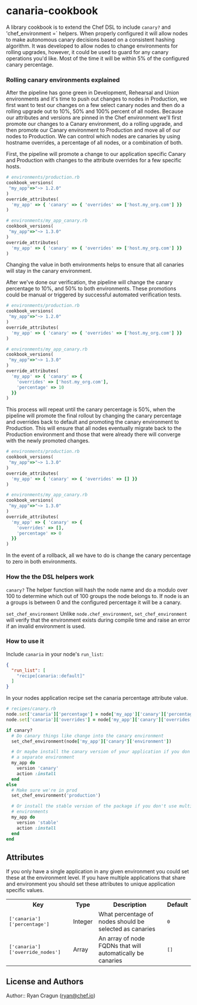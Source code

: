 # canaria-cookbook

A library cookbook is to extend the Chef DSL to include `canary?` and
'chef_environment =` helpers. When properly configured it will allow nodes to
make autonomous canary decisions based on a consistent hashing algorithm. It
was developed to allow nodes to change environments for rolling upgrades,
however, it could be used to guard for any canary operations you'd like.
Most of the time it will be within 5% of the configured canary percentage.

### Rolling canary environments explained
After the pipeline has gone green in Development, Rehearsal and Union environments
and it's time to push out changes to nodes in Production, we first want to test
our changes on a few select canary nodes and then do a rolling upgrade out to
10%, 50% and 100% percent of all nodes.  Because our attributes and versions are
pinned in the Chef environment we'll first promote our changes to a Canary
environment, do a rolling upgrade, and then promote our Canary environment to
Production and move all of our nodes to Production.  We can control which nodes
are canaries by using hostname overrides, a percentage of all nodes, or a
combination of both.

First, the pipeline will promote a change to our application specific Canary and
Production with changes to the attribute overrides for a few specific hosts.

```ruby
# environments/production.rb
cookbook_versions(
 "my_app"=>"~> 1.2.0"
)
override_attributes(
  'my_app' => { 'canary' => { 'overrides' => ['host.my_org.com'] }}
)

# environments/my_app_canary.rb
cookbook_versions(
 "my_app"=>"~> 1.3.0"
)
override_attributes(
  'my_app' => { 'canary' => { 'overrides' => ['host.my_org.com'] }}
)
```

Changing the value in both environments helps to ensure that all canaries will
stay in the canary environment.

After we've done our verification, the pipeline will change the canary
percentage to 10%, and 50% to both environments.  These promotions could be manual
or triggered by successful automated verification tests.

```ruby
# environments/production.rb
cookbook_versions(
 "my_app"=>"~> 1.2.0"
)
override_attributes(
  'my_app' => { 'canary' => { 'overrides' => ['host.my_org.com'] }}
)

# environments/my_app_canary.rb
cookbook_versions(
 "my_app"=>"~> 1.3.0"
)
override_attributes(
  'my_app' => { 'canary' => {
    'overrides' => ['host.my_org.com'],
    'percentage' => 10
  }}
)
```

This process will repeat until the canary percentage is 50%, when the pipeline
will promote the final rollout by changing the canary percentage and overrides
back to default and promoting the canary environment to Production.
This will ensure that all nodes eventually migrate back to the Production
environment and those that were already there will converge with the newly
promoted changes.

```ruby
# environments/production.rb
cookbook_versions(
 "my_app"=>"~> 1.3.0"
)
override_attributes(
  'my_app' => { 'canary' => { 'overrides' => [] }}
)

# environments/my_app_canary.rb
cookbook_versions(
 "my_app"=>"~> 1.3.0"
)
override_attributes(
  'my_app' => { 'canary' => {
    'overrides' => [],
    'percentage' => 0
  }}
)
```

In the event of a rollback, all we have to do is change the canary percentage to
zero in both environments.

### How the the DSL helpers work
`canary?`
The helper function will hash the node name and do a modulo over 100 to determine
which out of 100 groups the node belongs to. If node is an a groups is between
0 and the configured percentage it will be a canary.

`set_chef_environment`
Unlike `node.chef_environment`, `set_chef_environment` will verify that the
environment exists during compile time and raise an error if an invalid
environment is used.

### How to use it
Include `canaria` in your node's `run_list`:

```json
{
  "run_list": [
    "recipe[canaria::default]"
  ]
}
```

In your nodes application recipe set the canaria percentage attribute value.

```ruby
# recipes/canary.rb
node.set['canaria']['percentage'] = node['my_app']['canary']['percentage']
node.set['canaria']['overrides'] = node['my_app']['canary']['overrides']

if canary?
  # Do canary things like change into the canary environment
  set_chef_environment(node['my_app']['canary']['environment'])

  # Or maybe install the canary version of your application if you don't have
  # a separate environment
  my_app do
    version 'canary'
    action :install
  end
else
  # Make sure we're in prod
  set_chef_environment('production')

  # Or install the stable version of the package if you don't use multiple
  # environments
  my_app do
    version 'stable'
    action :install
  end
end
```

## Attributes

If you only have a single application in any given environment you could set
these at the environment level.  If you have multiple applications that share
and environment you should set these attributes to unique application specific
values.

<table>
  <tr>
    <th>Key</th>
    <th>Type</th>
    <th>Description</th>
    <th>Default</th>
  </tr>
  <tr>
    <td><tt>['canaria']['percentage']</tt></td>
    <td>Integer</td>
    <td>What percentage of nodes should be selected as canaries</td>
    <td><tt>0</tt></td>
  </tr>
  <tr>
    <td><tt>['canaria']['override_nodes']</tt></td>
    <td>Array</td>
    <td>An array of node FQDNs that will automatically be canaries</td>
    <td><tt>[]</tt></td>
  </tr>
</table>

## License and Authors

Author:: Ryan Cragun (<ryan@chef.io>)
